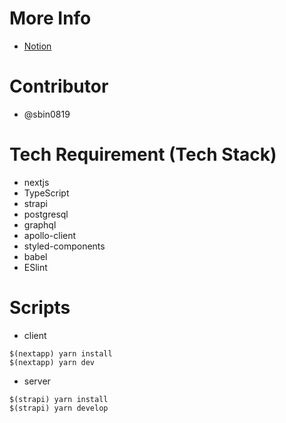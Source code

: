 # More Info
- [Notion](https://github.com/sbin0819/blog)

# Contributor
- @sbin0819

# Tech Requirement (Tech Stack)
- nextjs
- TypeScript
- strapi
- postgresql
- graphql
- apollo-client
- styled-components
- babel
- ESlint

# Scripts

- client
```
$(nextapp) yarn install
$(nextapp) yarn dev
```

- server
```
$(strapi) yarn install
$(strapi) yarn develop
```
